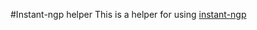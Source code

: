 #Instant-ngp helper
This is a helper for using [instant-ngp](https://github.com/NVlabs/instant-ngp)
